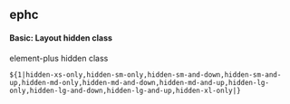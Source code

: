 ## ephc
#### Basic: Layout hidden class
element-plus hidden class
```
${1|hidden-xs-only,hidden-sm-only,hidden-sm-and-down,hidden-sm-and-up,hidden-md-only,hidden-md-and-down,hidden-md-and-up,hidden-lg-only,hidden-lg-and-down,hidden-lg-and-up,hidden-xl-only|}
```